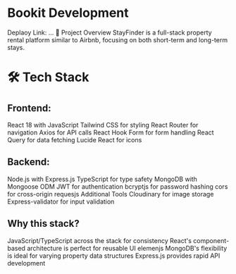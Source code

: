 # Bookit Development 
Deplaoy Link:  ...
🎯 Project Overview
StayFinder is a full-stack property rental platform similar to Airbnb, focusing on both short-term and long-term stays.

# 🛠️  Tech Stack
## Frontend:

React 18 with JavaScript
Tailwind CSS for styling
React Router for navigation
Axios for API calls
React Hook Form for form handling
React Query for data fetching
Lucide React for icons

## Backend:
Node.js with Express.js
TypeScript for type safety
MongoDB with Mongoose ODM
JWT for authentication
bcryptjs for password hashing
cors for cross-origin requesjs
Additional Tools
Cloudinary for image storage
Express-validator for input validation

## Why this stack?
JavaScript/TypeScript across the stack for consistency
React's component-based architecture is perfect for reusable UI elemenjs
MongoDB's flexibility is ideal for varying property data structures
Express.js provides rapid API development